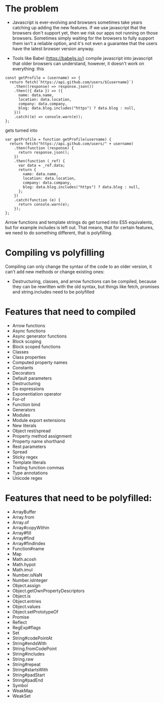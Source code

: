 # The problem 
- Javascript is ever-evolving and browsers sometimes take years catching up adding the new features. If we use javascript that the browsers don't support yet, then we risk our apps not running on those browsers. Sometimes simply waiting for the browsers to fully support them isn't a reliable option, and it's not even a guarantee that the users have the latest browser version anyway.

- Tools like Babel (https://babeljs.io/) compile javascript into javascript that older browsers can understand, however, it   doesn't work on everything: 
this
```
const getProfile = (username) => {
  return fetch(`https://api.github.com/users/${username}`)
    .then((response) => response.json())
    .then(({ data }) => ({
      name: data.name,
      location: data.location,
      company: data.company,
      blog: data.blog.includes("https") ? data.blog : null,
    }))
    .catch((e) => console.warn(e));
};
```

gets turned into 
```
var getProfile = function getProfile(username) {
  return fetch("https://api.github.com/users/" + username)
    .then(function (response) {
      return response.json();
    })
    .then(function (_ref) {
      var data = _ref.data;
      return {
        name: data.name,
        location: data.location,
        company: data.company,
        blog: data.blog.includes("https") ? data.blog : null,
      };
    })
    .catch(function (e) {
      return console.warn(e);
    });
};
```
Arrow functions and template strings do get turned into ES5 equivalents, but for example includes is left out.
That means, that for certain features,  we need to do something different, that is polyfilling.

# Compiling vs polyfilling
Compiling can only change the syntax of the code to an older version, it can't add new methods or change existing ones:
- Destructuring, classes, and arrow functions can be compiled, because they can be  rewritten with the old syntax, but things like fetch, promises and string.includes need to be polyfilled

# Features that need to compiled
- Arrow functions
- Async functions
- Async generator functions
- Block scoping
- Block scoped functions
- Classes
- Class properties
- Computed property names
- Constants
- Decorators
- Default parameters
- Destructuring
- Do expressions
- Exponentiation operator
- For-of
- Function bind
- Generators
- Modules
- Module export extensions
- New literals
- Object rest/spread
- Property method assignment
- Property name shorthand
- Rest parameters
- Spread
- Sticky regex
- Template literals
- Trailing function commas
- Type annotations
- Unicode regex

# Features that need to be polyfilled:
- ArrayBuffer
- Array.from
- Array.of
- Array#copyWithin
- Array#fill
- Array#find
- Array#findIndex
- Function#name
- Map
- Math.acosh
- Math.hypot
- Math.imul
- Number.isNaN
- Number.isInteger
- Object.assign
- Object.getOwnPropertyDescriptors
- Object.is
- Object.entries
- Object.values
- Object.setPrototypeOf
- Promise
- Reflect
- RegExp#flags
- Set
- String#codePointAt
- String#endsWith
- String.fromCodePoint
- String#includes
- String.raw
- String#repeat
- String#startsWith
- String#padStart
- String#padEnd
- Symbol
- WeakMap
- WeakSet